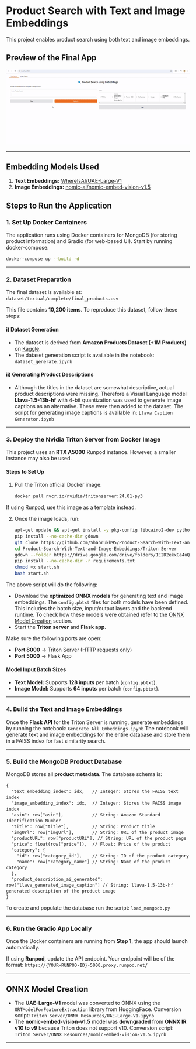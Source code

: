 # **Product Search with Text and Image Embeddings**

This project enables product search using both text and image embeddings.

## **Preview of the Final App**
![Demo](assets/Demo.gif)

---

## **Embedding Models Used**
1. **Text Embeddings:** [WhereIsAI/UAE-Large-V1](https://huggingface.co/WhereIsAI/UAE-Large-V1)
2. **Image Embeddings:** [nomic-ai/nomic-embed-vision-v1.5](https://huggingface.co/nomic-ai/nomic-embed-vision-v1.5)

## **Steps to Run the Application**

### **1. Set Up Docker Containers**
The application runs using Docker containers for MongoDB (for storing product information) and Gradio (for web-based UI). Start by running docker-compose:

```sh
docker-compose up --build -d
```

---

### **2. Dataset Preparation**
The final dataset is available at: ```dataset/textual/complete/final_products.csv```

This file contains **10,200 items**. To reproduce this dataset, follow these steps:

#### **i) Dataset Generation**
- The dataset is derived from **Amazon Products Dataset (+1M Products)** on [Kaggle](https://www.kaggle.com/datasets/aaronfriasr/amazon-products-dataset?select=amazon_products.csv).
- The dataset generation script is available in the notebook: ```dataset_generate.ipynb```

#### **ii) Generating Product Descriptions**
- Although the titles in the dataset are somewhat descriptive, actual product descriptions were missing. Therefore a Visual Language model **Llava-1.5-13b-hf** with 4-bit quantization was used to generate image captions as an alternative. These were then added to the dataset. The script for generating image captions is available in: ```Llava Caption Generator.ipynb```

---

### **3. Deploy the Nvidia Triton Server from Docker Image**
This project uses an **RTX A5000** Runpod instance. However, a smaller instance may also be used.

#### **Steps to Set Up**
1. Pull the Triton official Docker image:

   ```sh
   docker pull nvcr.io/nvidia/tritonserver:24.01-py3
   ```
If using Runpod, use this image as a template instead.

2. Once the image loads, run:

   ```sh
   apt-get update && apt-get install -y pkg-config libcairo2-dev python3-dev git
   pip install --no-cache-dir gdown
   git clone https://github.com/Shahrukh95/Product-Search-With-Text-and-Image-Embeddings.git
   cd Product-Search-With-Text-and-Image-Embeddings/Triton Server
   gdown --folder https://drive.google.com/drive/folders/1E2D2ekxGa4uQ2mu9zrURKb3f8l85fFjS -O model_repository
   pip install --no-cache-dir -r requirements.txt
   chmod +x start.sh
   bash start.sh
   ```

The above script will do the following:
- Download the **optimized ONNX models** for generating text and image embeddings. The `config.pbtxt` files for both models have been defined. This includes the batch size, input/output layers and the backend runtime. To check how these models were obtained refer to the [ONNX Model Creation](#onnx-model-creation) section.
- Start the **Triton server** and **Flask app**.

Make sure the following ports are open:
- **Port 8000** → Triton Server (HTTP requests only)
- **Port 5000** → Flask App

#### **Model Input Batch Sizes**
- **Text Model:** Supports **128 inputs** per batch (`config.pbtxt`).
- **Image Model:** Supports **64 inputs** per batch (`config.pbtxt`).

---

### **4. Build the Text and Image Embeddings**
Once the **Flask API** for the Triton Server is running, generate embeddings by running the notebook: ```Generate All Embeddings.ipynb```
The notebook will generate text and image embeddings for the entire database and store them in a FAISS index for fast similarity search.

---

### **5. Build the MongoDB Product Database**
MongoDB stores all **product metadata**. The database schema is:

```
{
  "text_embedding_index": idx,   // Integer: Stores the FAISS text index
  "image_embedding_index": idx,  // Integer: Stores the FAISS image index
  "asin": row["asin"],           // String: Amazon Standard Identification Number
  "title": row["title"],         // String: Product title
  "imgUrl": row["imgUrl"],       // String: URL of the product image
  "productURL": row["productURL"], // String: URL of the product page
  "price": float(row["price"]),  // Float: Price of the product
  "category": {
    "id": row["category_id"],    // String: ID of the product category
    "name": row["category_name"] // String: Name of the product category
  },
  "product_description_ai_generated": row["llava_generated_image_caption"] // String: llava-1.5-13b-hf generated description of the product image
}
```

To create and populate the database run the script: ```load_mongodb.py```

---

### **6. Run the Gradio App Locally**
Once the Docker containers are running from **Step 1**, the app should launch automatically.

If using **Runpod**, update the API endpoint. Your endpoint will be of the format: ```https://{YOUR-RUNPOD-ID}-5000.proxy.runpod.net/```

---

## **ONNX Model Creation**
- The **UAE-Large-V1** model was converted to ONNX using the `ORTModelForFeatureExtraction` library from HuggingFace. Conversion script: ```Triton Server/ONNX Resources/UAE-Large-V1.ipynb```
- The **nomic-embed-vision-v1.5** model was **downgraded** from **ONNX IR v10 to v9** because Triton does not support v10. Conversion script: ```Triton Server/ONNX Resources/nomic-embed-vision-v1.5.ipynb```

---

